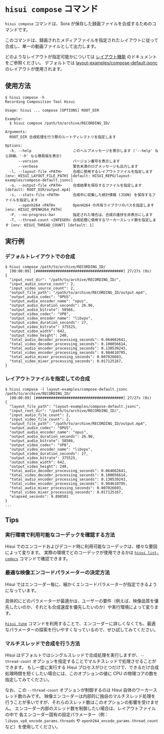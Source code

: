 # `hisui compose` コマンド

`hisui compose` コマンドは、Sora が保存した録画ファイルを合成するためのコマンドです。

このコマンドは、録画されたメディアファイルを指定されたレイアウトに従って合成し、単一の動画ファイルとして出力します。

どのようなレイアウトが指定可能かについては [レイアウト機能](layout.md) のドキュメントをご参照ください。
デフォルトでは [layout-examples/compose-default.jsonc](../layout-examples/compose-default.jsonc) のレイアウトが使用されます。

## 使用方法

```console
$ hisui compose -h
Recording Composition Tool Hisui

Usage: hisui ... compose [OPTIONS] ROOT_DIR

Example:
  $ hisui compose /path/to/archive/RECORDING_ID/

Arguments:
  ROOT_DIR 合成処理を行う際のルートディレクトリを指定します

Options:
  -h, --help                   このヘルプメッセージを表示します ('--help' なら詳細、'-h' なら簡易版を表示)
      --version                バージョン番号を表示します
      --verbose                警告未満のログメッセージも出力します
  -l, --layout-file <PATH>     合成に使用するレイアウトファイルを指定します [env: HISUI_LAYOUT_FILE_PATH] [default: HISUI_REPO/layout-examples/compose-default.jsonc]
  -o, --output-file <PATH>     合成結果を保存するファイルを指定します [default: ROOT_DIR/output.mp4]
  -s, --stats-file <PATH>      合成中に収集した統計情報 (JSON) を保存するファイルを指定します
      --openh264 <PATH>        OpenH264 の共有ライブラリのパスを指定します [env: HISUI_OPENH264_PATH]
  -P, --no-progress-bar        指定された場合は、合成の進捗を非表示にします
  -T, --thread-count <INTEGER> 合成処理に使用するワーカースレッド数を指定します [env: HISUI_THREAD_COUNT] [default: 1]
```

## 実行例

### デフォルトレイアウトでの合成

```console
$ hisui compose /path/to/archive/RECORDING_ID/
  [00:00:09] [########################################] 27/27s (0s)
{
  "input_root_dir": "/path/to/archive/RECORDING_ID/",
  "input_audio_source_count": 2,
  "input_video_source_count": 2,
  "output_file_path": "/path/to/archive/RECORDING_ID/output.mp4",
  "output_audio_codec": "OPUS",
  "output_audio_encoder_name": "opus",
  "output_audio_duration_seconds": 26.96,
  "output_audio_bitrate": 58566,
  "output_video_codec": "VP8",
  "output_video_encoder_name": "libvpx",
  "output_video_duration_seconds": 27,
  "output_video_bitrate": 375525,
  "output_video_width": 642,
  "output_video_height": 240,
  "total_audio_decoder_processing_seconds": 0.064662641,
  "total_video_decoder_processing_seconds": 0.100056614,
  "total_audio_encoder_processing_seconds": 0.130539243,
  "total_video_encoder_processing_seconds": 8.984610705,
  "total_audio_mixer_processing_seconds": 0.007026693,
  "total_video_mixer_processing_seconds": 0.017125167,
}
```

### レイアウトファイルを指定しての合成

```console
$ hisui compose -l layout-examples/compose-default.jsonc /path/to/archive/RECORDING_ID/
  [00:00:09] [########################################] 27/27s (0s)
{
  "layout_file_path": "layout-examples/compose-default.jsonc",
  "input_root_dir": "/path/to/archive/RECORDING_ID/",
  "input_audio_file_count": 2,
  "input_video_file_count": 2,
  "output_file_path": "/path/to/archive/RECORDING_ID/output.mp4",
  "output_audio_codec": "OPUS",
  "output_audio_encoder_name": "opus",
  "output_audio_duration_seconds": 26.96,
  "output_audio_bitrate": 58566,
  "output_video_codec": "VP8",
  "output_video_encoder_name": "libvpx",
  "output_video_duration_seconds": 27,
  "output_video_bitrate": 375525,
  "output_video_width": 642,
  "output_video_height": 240,
  "total_audio_decoder_processing_seconds": 0.064662641,
  "total_video_decoder_processing_seconds": 0.100056614,
  "total_audio_encoder_processing_seconds": 0.130539243,
  "total_video_encoder_processing_seconds": 8.984610705,
  "total_audio_mixer_processing_seconds": 0.007026693,
  "total_video_mixer_processing_seconds": 0.017125167,
  "elapsed_seconds": 9.098501
}
...
```

## Tips

### 実行環境で利用可能なコーデックを確認する方法

Hisui でのエンコードおよびデコード時に利用可能なコーデックは、様々な要因によって変ります。
実際の環境でどのコーデックが使用できるかは [`hisui list-codecs`](command_list_codecs.md) コマンドで確認できます。

### 最適な映像エンコードパラメーターの決定方法

Hisui ではエンコーダー毎に、細かくエンコードパラメーターが指定できるようになっています。

具体的にどのパラメーターが最適かは、ユーザーの要件（例えば、映像品質を優先したいのか、それとも合成速度を優先したいのか）や実行環境によって変ります。

[`hisui tune`](command_tune.md) コマンドを利用することで、エンコーダーに詳しくなくても、最適なパラメーターの探索を行いやすくなっているので、ぜひ試してみてください。

### マルチスレッドで合成を行う方法

Hisui はデフォルトではシングルスレッドで合成処理を実行しますが、`--thread-count` オプションを指定することでマルチスレッドで処理させることができます。
もし一度に実行する Hisui プロセスがひとつだけで、できるだけ合成処理時間を短くしたい場合には、このオプションの値に CPU の物理コアの数を指定してみてください。

なお、この `--thread-count` オプションが制御するのは Hisui 自体のワーカースレッド数のみです。
映像エンコーダーは内部的に独自のマルチスレッド処理を行うことが多いですが、それらのスレッド数はこのオプションの影響を受けません。
エンコーダー内部のスレッド数を制御したい場合は、レイアウトファイルの中で
各エンコーダー固有の設定パラメーター（例：`libvpx_vp8_encode_params.threads` や `openh264_encode_params.thread_count` など）を使用してください。

